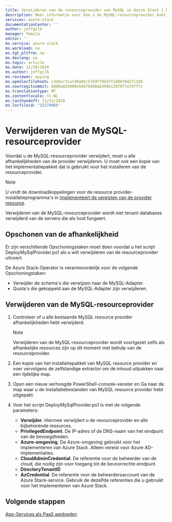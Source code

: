 ```yaml
---
title: Verwijderen van de resourceprovider van MySQL in Azure Stack | Microsoft Docs
description: Meer informatie over hoe u de MySQL-resourceprovider kunt verwijderen uit uw Azure Stack-implementatie.
services: azure-stack
documentationCenter: ''
author: jeffgilb
manager: femila
editor: ''
ms.service: azure-stack
ms.workload: na
ms.tgt_pltfrm: na
ms.devlang: na
ms.topic: article
ms.date: 11/20/2018
ms.author: jeffgilb
ms.reviewer: quying
ms.openlocfilehash: c3dbecfcaf40a85c57b9f795d7f2d9b76d27c195
ms.sourcegitcommit: 8d88a025090e5087b9d0ab390b1207977ef4ff7c
ms.translationtype: MT
ms.contentlocale: nl-NL
ms.lasthandoff: 11/21/2018
ms.locfileid: "52274066"
---
```

# <a name="remove-the-mysql-resource-provider"></a>Verwijderen van de MySQL-resourceprovider

Voordat u de MySQL-resourceprovider verwijdert, moet u alle afhankelijkheden van de provider verwijderen. U moet ook een kopie van het implementatiepakket dat is gebruikt voor het installeren van de resourceprovider.

> [!NOTE]
> U vindt de downloadkoppelingen voor de resource provider-installatieprogramma's in [implementeert de vereisten van de provider resource](.\azure-stack-mysql-resource-provider-deploy.md#prerequisites).

Verwijderen van de MySQL-resourceprovider wordt niet tenant-databases verwijderd van de servers die als host fungeert.

## <a name="dependency-cleanup"></a>Opschonen van de afhankelijkheid

Er zijn verschillende Opschoningstaken moet doen voordat u het script DeployMySqlProvider.ps1 als u wilt verwijderen van de resourceprovider uitvoert.

De Azure Stack-Operator is verantwoordelijk voor de volgende Opschoningstaken:

* Verwijder de schema's die verwijzen naar de MySQL-Adapter.
* Quota's die gekoppeld aan de MySQL-Adapter zijn verwijderen.

## <a name="to-remove-the-mysql-resource-provider"></a>Verwijderen van de MySQL-resourceprovider

1. Controleer of u alle bestaande MySQL resource provider afhankelijkheden hebt verwijderd.

   > [!NOTE]
   > Verwijderen van de MySQL-resourceprovider wordt voortgezet zelfs als afhankelijke resources zijn op dit moment met behulp van de resourceprovider.
  
2. Een kopie van het installatiepakket van MySQL resource provider en voer vervolgens de zelfstandige extractor om de inhoud uitpakken naar een tijdelijke map.
3. Open een nieuw verhoogde PowerShell-console-venster en Ga naar de map waar u de installatiebestanden van MySQL resource provider hebt uitgepakt.
4. Voer het script DeployMySqlProvider.ps1 is met de volgende parameters:
    - **Verwijder**. Hiermee verwijdert u de resourceprovider en alle bijbehorende resources.
    - **PrivilegedEndpoint**. De IP-adres of de DNS-naam van het eindpunt van de bevoegdheden.
    - **Azure-omgeving**. De Azure-omgeving gebruikt voor het implementeren van Azure Stack. Alleen vereist voor Azure AD-implementaties.
    - **CloudAdminCredential**. De referentie voor de beheerder van de cloud, die nodig zijn voor toegang tot de bevoorrechte eindpunt.
    - **DirectoryTenantID**
    - **AzCredential**. De referentie voor de beheerdersaccount van de Azure Stack-service. Gebruik de dezelfde referenties die u gebruikt voor het implementeren van Azure Stack.

## <a name="next-steps"></a>Volgende stappen

[App-Services als PaaS aanbieden](azure-stack-app-service-overview.md)
